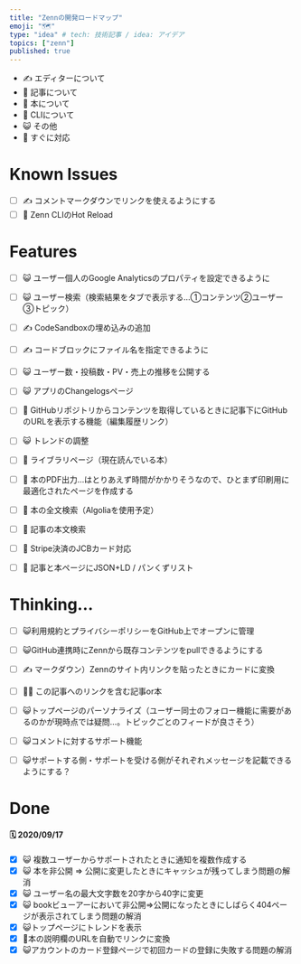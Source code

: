 ```yaml
---
title: "Zennの開発ロードマップ"
emoji: "🗺"
type: "idea" # tech: 技術記事 / idea: アイデア
topics: ["zenn"]
published: true
---
```


- ✍️ エディターについて
- 📑 記事について
- 📘 本について
- 🔨 CLIについて
- 😺 その他
- 🚩 すぐに対応

# Known Issues
- [ ] ✍️ コメントマークダウンでリンクを使えるようにする
- [ ] 🔨 Zenn CLIのHot Reload

# Features
- [ ] 😺 ユーザー個人のGoogle Analyticsのプロパティを設定できるように
- [ ] 😺 ユーザー検索（検索結果をタブで表示する...①コンテンツ②ユーザー③トピック）
- [ ] ✍️ CodeSandboxの埋め込みの追加
- [ ] ✍️ コードブロックにファイル名を指定できるように
- [ ] 😺 ユーザー数・投稿数・PV・売上の推移を公開する
- [ ] 😺 アプリのChangelogsページ
- [ ] 📑 GitHubリポジトリからコンテンツを取得しているときに記事下にGitHubのURLを表示する機能（編集履歴リンク）
- [ ] 😺 トレンドの調整
- [ ] 📘 ライブラリページ（現在読んでいる本）
- [ ] 📘 本のPDF出力…はとりあえず時間がかかりそうなので、ひとまず印刷用に最適化されたページを作成する
- [ ] 📘 本の全文検索（Algoliaを使用予定）
- [ ] 📘 記事の本文検索
- [ ] 📘 Stripe決済のJCBカード対応
- [ ] 📑 記事と本ページにJSON+LD / パンくずリスト



# Thinking...
- [ ] 😺利用規約とプライバシーポリシーをGitHub上でオープンに管理
- [ ] 😺GitHub連携時にZennから既存コンテンツをpullできるようにする
- [ ] ✍️ マークダウン）Zennのサイト内リンクを貼ったときにカードに変換
- [ ] 📘📑 この記事へのリンクを含む記事or本
- [ ] 😺トップページのパーソナライズ（ユーザー同士のフォロー機能に需要があるのかが現時点では疑問…。トピックごとのフィードが良さそう）
- [ ] 😺コメントに対するサポート機能
- [ ] 😺サポートする側・サポートを受ける側がそれぞれメッセージを記載できるようにする？


# Done
#### 🗓 2020/09/17
- [x] 😺 複数ユーザーからサポートされたときに通知を複数作成する
- [x] 😺 本を非公開 => 公開に変更したときにキャッシュが残ってしまう問題の解消
- [x] 😺 ユーザー名の最大文字数を20字から40字に変更
- [x] 😺 bookビューアーにおいて非公開=>公開になったときにしばらく404ページが表示されてしまう問題の解消
- [x] 😺トップページにトレンドを表示
- [x] 📘本の説明欄のURLを自動でリンクに変換
- [x] 😺アカウントのカード登録ページで初回カードの登録に失敗する問題の解消
